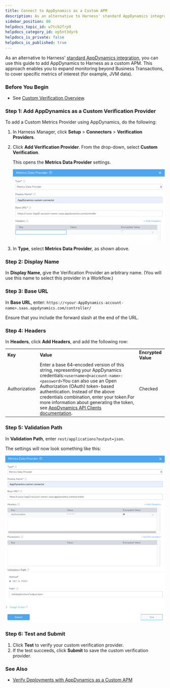 ```yaml
---
title: Connect to AppDynamics as a Custom APM
description: As an alternative to Harness' standard AppDynamics integration , you can use this guide to add AppDynamics to Harness as a custom APM. This approach enables you to expand monitoring beyond Business T…
sidebar_position: 80
helpdocs_topic_id: w7tcb2frp9
helpdocs_category_id: ep5nt3dyrb
helpdocs_is_private: false
helpdocs_is_published: true
---
```


As an alternative to Harness' [standard AppDynamics integration](../continuous-verification-overview/concepts-cv/app-dynamics-verification-overview.md), you can use this guide to add AppDynamics to Harness as a custom APM. This approach enables you to expand monitoring beyond Business Transactions, to cover specific metrics of interest (for example, JVM data).


### Before You Begin

* See [Custom Verification Overview](custom-verification-overview.md).

### Step 1: Add AppDynamics as a Custom Verification Provider

To add a Custom Metrics Provider using AppDynamics, do the following:

1. In Harness Manager, click **Setup** > **Connectors** > **Verification Providers**.
2. Click **Add Verification Provider**. From the drop-down, select **Custom Verification**.  
  
   This opens the **Metrics Data Provider** settings.
   
   ![](./static/connect-to-app-dynamics-as-a-custom-apm-61.png)
   
3. In **Type**, select **Metrics Data Provider**, as shown above.

### Step 2: Display Name

In **Display Name**, give the Verification Provider an arbitrary name. (You will use this name to select this provider in a Workflow.)

### Step 3: Base URL

In **Base URL**, enter: `https://<your-AppDynamics-account-name>.saas.appdynamics.com/controller/`

Ensure that you include the forward slash at the end of the URL.

### Step 4: Headers

In **Headers**, click **Add Headers**, and add the following row:



|  |  |  |
| --- | --- | --- |
| **Key** | **Value** | **Encrypted Value** |
| Authorization | Enter a base 64–encoded version of this string, representing your AppDynamics credentials:`<username>@<account-name>:<password>`You can also use an Open Authorization (OAuth) token-based authentication. Instead of the above credentials combination, enter your token.For more information about generating the token, see [AppDynamics API Clients documentation](https://docs.appdynamics.com/display/PRO45/API+Clients). | Checked |

### Step 5: Validation Path

In **Validation Path**, enter `rest/applications?output=json`.

The settings will now look something like this:

![](./static/connect-to-app-dynamics-as-a-custom-apm-62.png)

### Step 6: Test and Submit

1. Click **Test** to verify your custom verification provider.
2. If the test succeeds, click **Submit** to save the custom verification provider.

### See Also

* [Verify Deployments with AppDynamics as a Custom APM](verify-deployments-with-app-dynamics-as-a-custom-apm.md)

